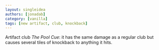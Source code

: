 ```yaml
---
layout: singleidea
authors: [jonadab]
category: [vanilla]
tags: [new artifact, club, knockback]
---
```

Artifact club *The Pool Cue*: it has the same damage as a regular club but
causes several tiles of knockback to anything it hits.

